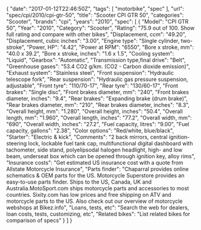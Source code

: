 {
    "date": "2017-01-12T22:46:50Z",
    "tags": [
        "motorbike",
        "spec"
    ],
    "url": "spec\/cpi\/2010\/cpi-gtr-50",
    "title": "Scooter CPI GTR 50",
    "categories": "Scooter",
    "brands": "cpi",
    "years": "2010",
    "spec": [
        {
            "Model": "CPI GTR 50",
            "Year": "2010",
            "Category": "Scooter",
            "Rating": "75.9 out of 100. Show full rating and compare with other bikes",
            "Displacement, ccm": "49.20",
            "Displacement, cubic inches": "3.00",
            "Engine type": "Single cylinder, two-stroke",
            "Power, HP": "4.42",
            "Power at RPM": "6550",
            "Bore x stroke, mm": "40.0 x 39.2",
            "Bore x stroke, inches": "1.6 x 1.5",
            "Cooling system": "Liquid",
            "Gearbox": "Automatic",
            "Transmission type,final drive": "Belt",
            "Greenhouse gases": "53.4 CO2 g\/km. (CO2 - Carbon dioxide emission)",
            "Exhaust system": "Stainless steel",
            "Front suspension": "Hydraulic telescope fork",
            "Rear suspension": "Hydraulic gas pressure suspension, adjustable",
            "Front tyre": "110\/70-17",
            "Rear tyre": "130\/60-17",
            "Front brakes": "Single disc",
            "Front brakes diameter, mm": "240",
            "Front brakes diameter, inches": "9.4",
            "Rear brakes": "Expanding brake (drum brake)",
            "Rear brakes diameter, mm": "210",
            "Rear brakes diameter, inches": "8.3",
            "Overall height, mm": "1.280",
            "Overall height, inches": "50.4",
            "Overall length, mm": "1.960",
            "Overall length, inches": "77.2",
            "Overall width, mm": "690",
            "Overall width, inches": "27.2",
            "Fuel capacity, litres": "9.00",
            "Fuel capacity, gallons": "2.38",
            "Color options": "Red\/white, blue\/black",
            "Starter": "Electric & kick",
            "Comments": "2 back mirrors,  central ignition- steering lock, lockable fuel tank cap, multifunctional digital dashboard with tachometer, side stand, polyelipsodal halogen headlight, high- and low beam, underseat box which can be opened through ignition key, alloy rims",
            "Insurance costs": "Get estimated US insurance cost with a quote from Allstate Motorcycle Insurance",
            "Parts finder": "Chaparral provides online schematics & OEM parts for the US.   Motorcycle Superstore provides an easy-to-use parts finder. Ships to the US, Canada, UK and Australia.MotoSport.com ships motorcycle parts and accessories to most countries.    Sixity.com has low prices and free shipping on ATV and motorcycle parts to the US. Also check out our overview of motorcycle webshops at Bikez.info",
            "Loans, tests, etc": "Search the web for dealers, loan costs, tests, customizing, etc",
            "Related bikes": "List related bikes for comparison of specs"
        }
    ]
}